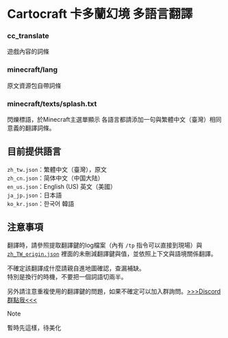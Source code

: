 # Cartocraft 卡多蘭幻境 多語言翻譯
### cc_translate
遊戲內容的詞條
### minecraft/lang
原文資源包自帶詞條
### minecraft/texts/splash.txt
閃爍標語，於Minecraft主選單顯示
各語言都請添加一句與繁體中文（臺灣）相同意義的翻譯詞條。

## 目前提供語言
`zh_tw.json`：繁體中文（臺灣），原文 <br />
`zh_cn.json`：简体中文（中国大陆）<br />
`en_us.json`：English (US) 英文（美國）<br />
`ja_jp.json`：日本語<br />
`ko_kr.json`：한국어 韓語

## 注意事項
翻譯時，請參照提取翻譯鍵的log檔案（內有 `/tp` 指令可以直接到現場）與 [`zh_TW_origin.json`](./zh_TW_origin.json) 裡面的未刪減翻譯鍵與值，並依照上下文與語境關係翻譯。

不確定該翻譯成什麼請親自進地圖確認，查漏補缺。  
特別是換行的時機，不要把一個詞語切兩半。

另外請注意重複使用的翻譯鍵的問題，如果不確定可以加入群詢問。[>>>Discord 群點我<<<](https://discord.gg/UMYxwHyRNE)

> [!NOTE]
> 暫時先這樣，待美化
